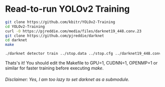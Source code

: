 # Read-to-run YOLOv2 Training


```bash
git clone https://github.com/kbitr/YOLOv2-Training
cd YOLOv2-Training
curl -O https://pjreddie.com/media/files/darknet19_448.conv.23
git clone https://github.com/pjreddie/darknet
cd darknet
make

./darknet detector train ../stop.data ../stop.cfg ../darknet19_448.conv.23
```

Thats's it! You should edit the Makefile to GPU=1, CUDNN=1, OPENMP=1  or similar for faster training before executing _make_.

###### Disclaimer: Yes, I am too lazy to set darknet as a submodule.